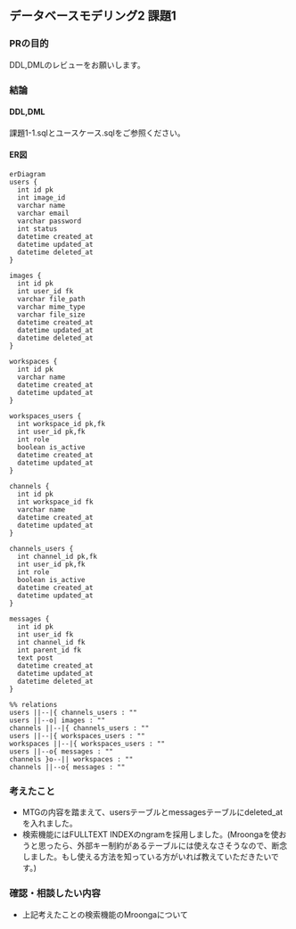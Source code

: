 ## データベースモデリング2 課題1

### PRの目的
DDL,DMLのレビューをお願いします。

### 結論
#### DDL,DML
課題1-1.sqlとユースケース.sqlをご参照ください。

#### ER図
```mermaid
erDiagram
users {
  int id pk
  int image_id
  varchar name
  varchar email
  varchar password
  int status
  datetime created_at
  datetime updated_at
  datetime deleted_at
}

images {
  int id pk
  int user_id fk
  varchar file_path
  varchar mime_type
  varchar file_size
  datetime created_at
  datetime updated_at
  datetime deleted_at
}

workspaces {
  int id pk
  varchar name 
  datetime created_at 
  datetime updated_at
}

workspaces_users {
  int workspace_id pk,fk
  int user_id pk,fk
  int role
  boolean is_active
  datetime created_at
  datetime updated_at
}

channels {
  int id pk
  int workspace_id fk
  varchar name
  datetime created_at
  datetime updated_at
}

channels_users {
  int channel_id pk,fk
  int user_id pk,fk
  int role
  boolean is_active
  datetime created_at
  datetime updated_at
}

messages {
  int id pk
  int user_id fk
  int channel_id fk
  int parent_id fk
  text post
  datetime created_at
  datetime updated_at
  datetime deleted_at
}

%% relations
users ||--|{ channels_users : ""
users ||--o| images : ""
channels ||--|{ channels_users : ""
users ||--|{ workspaces_users : ""
workspaces ||--|{ workspaces_users : ""
users ||--o{ messages : ""
channels }o--|| workspaces : ""
channels ||--o{ messages : ""
```

### 考えたこと
- MTGの内容を踏まえて、usersテーブルとmessagesテーブルにdeleted_atを入れました。
- 検索機能にはFULLTEXT INDEXのngramを採用しました。(Mroongaを使おうと思ったら、外部キー制約があるテーブルには使えなさそうなので、断念しました。もし使える方法を知っている方がいれば教えていただきたいです。)

### 確認・相談したい内容
- 上記考えたことの検索機能のMroongaについて